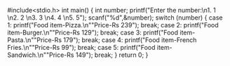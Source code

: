 
  
#include<stdio.h>
int main()
{
 int number;
 printf("Enter the number:\n1. 1 \n2. 2 \n3. 3 \n4. 4 \n5. 5");
 scanf("%d",&number);
 switch (number)
 {
  case 1: printf("Food item-Pizza.\n""Price-Rs 239");
  break;
  case 2: printf("Food item-Burger.\n""Price-Rs 129");
  break;
  case 3: printf("Food item-Pasta.\n""Price-Rs 179");
  break;
  case 4: printf("Food item-French Fries.\n""Price-Rs 99");
  break;
  case 5: printf("Food item-Sandwich.\n""Price-Rs 149");
  break;
 }
 return 0; 
}
